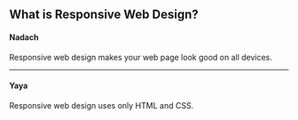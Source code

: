 
<html lang="en">
<head>
  <title>Bootstrap Example</title>
  <meta charset="utf-8">
  <meta name="viewport" content="width=device-width, initial-scale=1">
  <link rel="stylesheet" href="https://maxcdn.bootstrapcdn.com/bootstrap/3.3.7/css/bootstrap.min.css">
  <script src="https://ajax.googleapis.com/ajax/libs/jquery/3.3.1/jquery.min.js"></script>
  <script src="https://maxcdn.bootstrapcdn.com/bootstrap/3.3.7/js/bootstrap.min.js"></script>
</head>
<body>

<div class="container">
  <h2>What is Responsive Web Design?</h2>
<!--   <p>Use the "media-left" class to left-align a media object. Text that should appear next to the image, is placed inside a container with class="media-body".</p>
  <p>Tip: Use the "media-right" class to right-align the media object.</p><br>
   -->
  <!-- Left-aligned media object -->
  <div class="media">
    <div class="media-left">
        <a href="#">
          <span class="glyphicon glyphicon-user"></span>
        </a>
<!--       <img src="img_avatar1.png" class="media-object" style="width:60px"> -->
    </div>
    <div class="media-body">
      <h4 class="media-heading">Nadach</h4>
      <p>Responsive web design makes your web page look good on all devices.</p>
    </div>
  </div>
  <hr>
  
  <!-- Right-aligned media object -->
  <div class="media">
    <div class="media-body">
      <h4 class="media-heading">Yaya</h4>
      <p>Responsive web design uses only HTML and CSS.</p>
    </div>
    <div class="media-right">
       <a href="#">
          <span class="glyphicon glyphicon-user"></span>
        </a>
<!--       <img src="img_avatar1.png" class="media-object" style="width:60px"> -->
    </div>
  </div>
</div>

</body>
</html>
